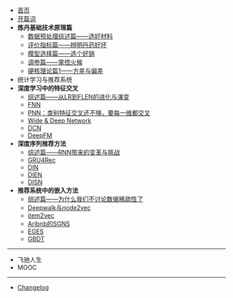 <!-- sidebar.md -->
* [首页](/)
* [开篇词](preface.md)
* **炼丹基础技术原理篇**
    * [数据预处理综述篇——选好材料]()
    * [评价指标篇——辨明丹药好坏]()
    * [模型选择篇——选个好锅]()
    * [调参篇——掌控火候]()
    * [硬核理论篇1——方差与偏差]()
* 统计学习与推荐系统
* **深度学习中的特征交叉**
    * [综述篇——从LR到FLEN的进化与演变](/feat-cross/summary.md)
    * [FNN](/feat-cross/fnn.md)
    * [PNN：类别特征交叉还不够，要每一维都交叉](/feat-cross/pnn.md)
    * [Wide & Deep Network]()
    * [DCN]()
    * [DeepFM]()
* **深度序列推荐方法**
    * [综述篇——RNN带来的变革与挑战](/seq/summary.md)
    * [GRU4Rec]()
    * [DIN]()
    * [DIEN]()
    * [DISN]()
* **推荐系统中的嵌入方法**
    * [综述篇——为什么我们不讨论数据稀疏性了](/emb/summary.md)
    * [Deepwalk与node2vec]()
    * [item2vec]()
    * [Aribnb的SGNS]()
    * [EGES]()
    * [GBDT]()
---
* 飞驰人生
* MOOC

---
* [Changelog](changelog.md)